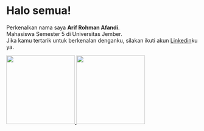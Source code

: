 # Halo semua! 
Perkenalkan nama saya **Arif Rohman Afandi**.\
Mahasiswa Semester 5 di Universitas Jember.\
Jika kamu tertarik untuk berkenalan denganku, silakan ikuti akun [Linkedin](https://www.linkedin.com/in/arif-rahman-afandi-494182137/)ku ya.
 
<p align="left">
<a href="https://github.com/VulturePhantoms">
  <img height="180em" src="https://github-readme-stats-eight-theta.vercel.app/api?username=VulturePhantoms&show_icons=true&theme=algolia&include_all_commits=true&count_private=true"/>
  <img height="180em" src="https://github-readme-stats-eight-theta.vercel.app/api/top-langs/?username=VulturePhantoms&layout=compact&langs_count=8&theme=algolia"/>
</a>
</p>
